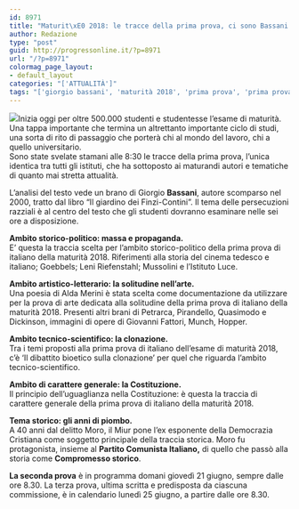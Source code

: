 ```yaml
---
id: 8971
title: "Maturit\xE0 2018: le tracce della prima prova, ci sono Bassani e Alda Merini"
author: Redazione
type: "post"
guid: http://progressonline.it/?p=8971
url: "/?p=8971"
colormag_page_layout:
- default_layout
categories: "['ATTUALITÀ']"
tags: "['giorgio bassani', 'maturità 2018', 'prima prova', 'prima prova maturità', 'prova italiano maturità', 'tracce prima prova maturità']"
---
```


![](https://progressonline.it/wp-content/uploads/2018/06/m_8d8961eeed-300x199.jpg)Inizia oggi per oltre 500.000 studenti e studentesse l’esame di maturità. Una tappa importante che termina un altrettanto importante ciclo di studi, una sorta di rito di passaggio che porterà chi al mondo del lavoro, chi a quello universitario.  
Sono state svelate stamani alle 8:30 le tracce della prima prova, l’unica identica tra tutti gli istituti, che ha sottoposto ai maturandi autori e tematiche di quanto mai stretta attualità.

L’analisi del testo vede un brano di Giorgio **Bassani**, autore scomparso nel 2000, tratto dal libro “Il giardino dei Finzi-Contini”. Il tema delle persecuzioni razziali è al centro del testo che gli studenti dovranno esaminare nelle sei ore a disposizione.

**Ambito storico-politico: massa e propaganda.**  
E’ questa la traccia scelta per l’ambito storico-politico della prima prova di italiano della maturità 2018. Riferimenti alla storia del cinema tedesco e italiano; Goebbels; Leni Riefenstahl; Mussolini e l’Istituto Luce.

**Ambito artistico-letterario: la solitudine nell’arte.**  
Una poesia di Alda Merini è stata scelta come documentazione da utilizzare per la prova di arte dedicata alla solitudine della prima prova di italiano della maturità 2018. Presenti altri brani di Petrarca, Pirandello, Quasimodo e Dickinson, immagini di opere di Giovanni Fattori, Munch, Hopper.

**Ambito tecnico-scientifico: la clonazione.**  
Tra i temi proposti alla prima prova di italiano dell’esame di maturità 2018, c’è ‘Il dibattito bioetico sulla clonazione’ per quel che riguarda l’ambito tecnico-scientifico.

**Ambito di carattere generale: la Costituzione.**  
Il principio dell’uguaglianza nella Costituzione: è questa la traccia di carattere generale della prima prova di italiano della maturità 2018.

**Tema storico: gli anni di piombo.**   
A 40 anni dal delitto Moro, il Miur pone l’ex esponente della Democrazia Cristiana come soggetto principale della traccia storica. Moro fu protagonista, insieme al **Partito Comunista Italiano,** di quello che passò alla storia come **Compromesso storico**.

**La seconda prova** è in programma domani giovedì 21 giugno, sempre dalle ore 8.30. La terza prova, ultima scritta e predisposta da ciascuna commissione, è in calendario lunedì 25 giugno, a partire dalle ore 8.30.